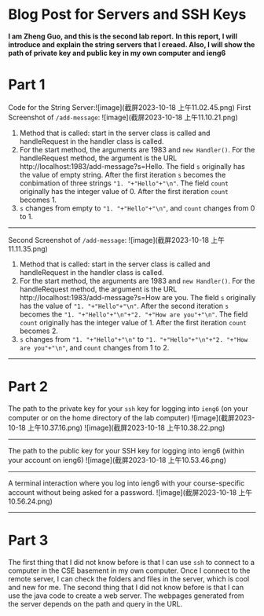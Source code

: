 # Blog Post for Servers and SSH Keys 
**I am Zheng Guo, and this is the second lab report.**
**In this report, I will introduce and explain the string servers that I creaed. Also, I will show the path of private key and public key in my own computer and ieng6**
# Part 1
Code for the String Server:![image](截屏2023-10-18 上午11.02.45.png)
First Screenshot of `/add-message`: ![image](截屏2023-10-18 上午11.10.21.png)
1. Method that is called: start in the server class is called and handleRequest in the handler class is called.
2. For the start method, the arguments are 1983 and `new Handler()`. For the handleRequest method, the argument is the URL http://localhost:1983/add-message?s=Hello. The field `s` originally has the value of empty string. After the first iteration `s` becomes the conbimation of three strings `"1. "+"Hello"+"\n"`. The field `count` originally has the integer value of 0. After the first iteration `count` becomes 1.
3. `s` changes from empty to `"1. "+"Hello"+"\n"`, and `count` changes from 0 to 1.

---
Second Screenshot of `/add-message`: ![image](截屏2023-10-18 上午11.11.35.png)
1. Method that is called: start in the server class is called and handleRequest in the handler class is called.
2. For the start method, the arguments are 1983 and `new Handler()`. For the handleRequest method, the argument is the URL http://localhost:1983/add-message?s=How are you. The field `s` originally has the value of `"1. "+"Hello"+"\n"`. After the second iteration `s` becomes the `"1. "+"Hello"+"\n"+"2. "+"How are you"+"\n"`. The field `count` originally has the integer value of 1. After the first iteration `count` becomes 2.
3. `s` changes from `"1. "+"Hello"+"\n"` to `"1. "+"Hello"+"\n"+"2. "+"How are you"+"\n"`, and `count` changes from 1 to 2.

---
# Part 2
The path to the private key for your `ssh` key for logging into `ieng6` (on your computer or on the home directory of the lab computer)
![image](截屏2023-10-18 上午10.37.16.png)
![image](截屏2023-10-18 上午10.38.22.png)

---
The path to the public key for your SSH key for logging into ieng6 (within your account on ieng6)
![image](截屏2023-10-18 上午10.53.46.png)

---
A terminal interaction where you log into ieng6 with your course-specific account without being asked for a password.
![image](截屏2023-10-18 上午10.56.24.png)

---
# Part 3
The first thing that I did not know before is that I can use `ssh` to connect to a computer in the CSE basement in my own computer. Once I connect to the remote server, I can check the folders and files in the server, which is cool and new for me. 
The second thing that I did not know before is that I can use the java code to create a web server. The webpages generated from the server depends on the path and query in the URL.
